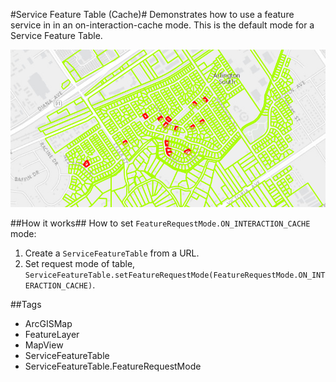 #Service Feature Table (Cache)#
Demonstrates how to use a feature service in in an on-interaction-cache mode. This is the default mode for a Service Feature Table.

![](ServiceFeatureLayerCache.png)

##How it works##
How to set `FeatureRequestMode.ON_INTERACTION_CACHE` mode:

1. Create a `ServiceFeatureTable` from a URL.
2. Set request mode of table, `ServiceFeatureTable.setFeatureRequestMode(FeatureRequestMode.ON_INTERACTION_CACHE)`.

##Tags
- ArcGISMap
- FeatureLayer
- MapView
- ServiceFeatureTable
- ServiceFeatureTable.FeatureRequestMode
